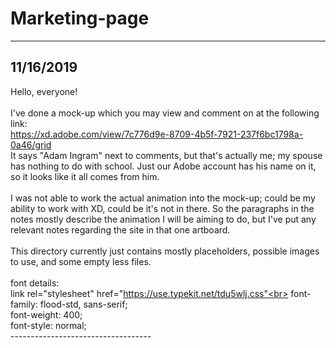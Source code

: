 # Marketing-page

-----------------------------------
## 11/16/2019<br>
Hello, everyone!<br>
<br>
I've done a mock-up which you may view and comment on at the following link:<br>
https://xd.adobe.com/view/7c776d9e-8709-4b5f-7921-237f6bc1798a-0a46/grid<br>
It says "Adam Ingram" next to comments, but that's actually me; my spouse has nothing to do with school.  Just our Adobe account has his name on it, so it looks like it all comes from him.<br>
<br>
I was not able to work the actual animation into the mock-up; could be my ability to work with XD, could be it's not in there.  So the paragraphs in the notes mostly describe the animation I will be aiming to do, but I've put any relevant notes regarding the site in that one artboard.<br>
<br>
This directory currently just contains mostly placeholders, possible images to use, and some empty less files.<br><br>
font details:<br>
	link rel="stylesheet" href="https://use.typekit.net/tdu5wlj.css"<br>
	font-family: flood-std, sans-serif; <br>
	font-weight: 400; <br>
font-style: normal; <br>
-----------------------------------<br>

